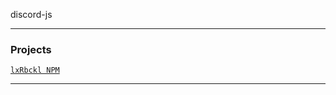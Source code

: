 discord-js

---

### Projects
[`lxRbckl NPM`](https://github.com/lxRbckl/lxRbckl/blob/NPM/README.md)

---